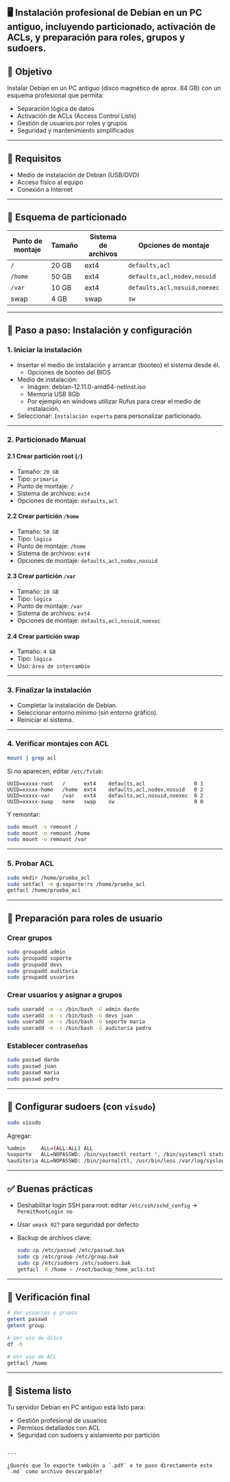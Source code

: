 ## 🖥️ Instalación profesional de Debian en un PC antiguo, incluyendo **particionado, activación de ACLs, y preparación para roles, grupos y sudoers**.

## 🧾 Objetivo

Instalar Debian en un PC antiguo (disco magnético de aprox. 84 GB) con un esquema profesional que permita:
- Separación lógica de datos
- Activación de ACLs (Access Control Lists)
- Gestión de usuarios por roles y grupos
- Seguridad y mantenimiento simplificados

---

## 🔧 Requisitos

- Medio de instalación de Debian (USB/DVD)
- Acceso físico al equipo
- Conexión a Internet

---

## 📐 Esquema de particionado

| Punto de montaje | Tamaño     | Sistema de archivos | Opciones de montaje                   |
|------------------|------------|----------------------|----------------------------------------|
| `/`              | 20 GB      | ext4                | `defaults,acl`                         |
| `/home`          | 50 GB      | ext4                | `defaults,acl,nodev,nosuid`            |
| `/var`           | 10 GB      | ext4                | `defaults,acl,nosuid,noexec`           |
| swap             | 4 GB       | swap                | `sw`                                   |

---

## 🚀 Paso a paso: Instalación y configuración

### 1. Iniciar la instalación

- Insertar el medio de instalación y arrancar (booteo) el sistema desde él.
  - Opciones de booteo del BIOS
- Medio de instalación: 
  - Imágen: debian-12.11.0-amd64-netinst.iso
  - Memoria USB 8Gb
  - Por ejemplo en windows utilizar Rufus para crear el medio de instalación.
- Seleccionar: `Instalación experta` para personalizar particionado.

---

### 2. Particionado Manual

#### 2.1 Crear partición root (`/`)
- Tamaño: `20 GB`
- Tipo: `primaria`
- Punto de montaje: `/`
- Sistema de archivos: `ext4`
- Opciones de montaje: `defaults,acl`

#### 2.2 Crear partición `/home`
- Tamaño: `50 GB`
- Tipo: `lógica`
- Punto de montaje: `/home`
- Sistema de archivos: `ext4`
- Opciones de montaje: `defaults,acl,nodev,nosuid`

#### 2.3 Crear partición `/var`
- Tamaño: `10 GB`
- Tipo: `lógica`
- Punto de montaje: `/var`
- Sistema de archivos: `ext4`
- Opciones de montaje: `defaults,acl,nosuid,noexec`

#### 2.4 Crear partición swap
- Tamaño: `4 GB`
- Tipo: `lógica`
- Uso: `área de intercambio`

---

### 3. Finalizar la instalación

- Completar la instalación de Debian.
- Seleccionar entorno mínimo (sin entorno gráfico).
- Reiniciar el sistema.

---

### 4. Verificar montajes con ACL

```bash
mount | grep acl
````

Si no aparecen, editar `/etc/fstab`:

```fstab
UUID=xxxxx-root   /      ext4    defaults,acl                0 1
UUID=xxxxx-home   /home  ext4    defaults,acl,nodev,nosuid   0 2
UUID=xxxxx-var    /var   ext4    defaults,acl,nosuid,noexec  0 2
UUID=xxxxx-swap   none   swap    sw                          0 0
```

Y remontar:

```bash
sudo mount -o remount /
sudo mount -o remount /home
sudo mount -o remount /var
```

---

### 5. Probar ACL

```bash
sudo mkdir /home/prueba_acl
sudo setfacl -m g:soporte:rx /home/prueba_acl
getfacl /home/prueba_acl
```

---

## 👥 Preparación para roles de usuario

### Crear grupos

```bash
sudo groupadd admin
sudo groupadd soporte
sudo groupadd devs
sudo groupadd auditoria
sudo groupadd usuarios
```

### Crear usuarios y asignar a grupos

```bash
sudo useradd -m -s /bin/bash -G admin dardo
sudo useradd -m -s /bin/bash -G devs juan
sudo useradd -m -s /bin/bash -G soporte maria
sudo useradd -m -s /bin/bash -G auditoria pedro
```

### Establecer contraseñas

```bash
sudo passwd dardo
sudo passwd juan
sudo passwd maria
sudo passwd pedro
```

---

## 🔐 Configurar sudoers (con `visudo`)

```bash
sudo visudo
```

Agregar:

```bash
%admin     ALL=(ALL:ALL) ALL
%soporte   ALL=NOPASSWD: /bin/systemctl restart *, /bin/systemctl status *
%auditoria ALL=NOPASSWD: /bin/journalctl, /usr/bin/less /var/log/syslog
```

---

## ✅ Buenas prácticas

* Deshabilitar login SSH para root: editar `/etc/ssh/sshd_config` → `PermitRootLogin no`
* Usar `umask 027` para seguridad por defecto
* Backup de archivos clave:

  ```bash
  sudo cp /etc/passwd /etc/passwd.bak
  sudo cp /etc/group /etc/group.bak
  sudo cp /etc/sudoers /etc/sudoers.bak
  getfacl -R /home > /root/backup_home_acls.txt
  ```

---

## 🧪 Verificación final

```bash
# Ver usuarios y grupos
getent passwd
getent group

# Ver uso de disco
df -h

# Ver uso de ACL
getfacl /home
```

---

## 🏁 Sistema listo

Tu servidor Debian en PC antiguo está listo para:

* Gestión profesional de usuarios
* Permisos detallados con ACL
* Seguridad con sudoers y aislamiento por partición

```

---

¿Querés que lo exporte también a `.pdf` o te paso directamente este `.md` como archivo descargable?
```
